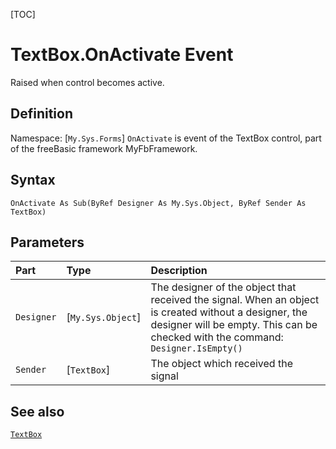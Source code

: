 [TOC]
# TextBox.OnActivate Event
Raised when control becomes active.
## Definition
Namespace: [`My.Sys.Forms`]
`OnActivate` is event of the TextBox control, part of the freeBasic framework MyFbFramework.
## Syntax
```freeBasic
OnActivate As Sub(ByRef Designer As My.Sys.Object, ByRef Sender As TextBox)
```

## Parameters

|Part|Type|Description|
| :------------ | :------------ | :------------ |
|`Designer`|[`My.Sys.Object`]|The designer of the object that received the signal. When an object is created without a designer, the designer will be empty. This can be checked with the command: `Designer.IsEmpty()`|
|`Sender`|[`TextBox`]|The object which received the signal|

## See also
[`TextBox`](TextBox.md)
